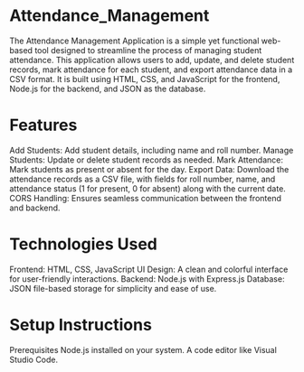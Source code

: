 # Attendance_Management
The Attendance Management Application is a simple yet functional web-based tool designed to streamline the process of managing student attendance. 
This application allows users to add, update, and delete student records, mark attendance for each student, and export attendance data in a CSV format. It is built using HTML, CSS, and JavaScript for the frontend, Node.js for the backend, and JSON as the database.
# Features
Add Students: Add student details, including name and roll number.
Manage Students: Update or delete student records as needed.
Mark Attendance: Mark students as present or absent for the day.
Export Data: Download the attendance records as a CSV file, with fields for roll number, name, and attendance status (1 for present, 0 for absent) along with the current date.
CORS Handling: Ensures seamless communication between the frontend and backend.
# Technologies Used
Frontend: HTML, CSS, JavaScript
UI Design: A clean and colorful interface for user-friendly interactions.
Backend: Node.js with Express.js
Database: JSON file-based storage for simplicity and ease of use.
# Setup Instructions
Prerequisites
Node.js installed on your system.
A code editor like Visual Studio Code.
